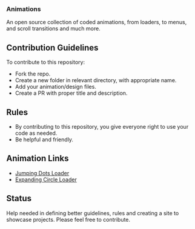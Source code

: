 ### Animations
An open source collection of coded animations, from loaders, to menus, and scroll transitions and much more.


## Contribution Guidelines

To contribute to this repository:

* Fork the repo.
* Create a new folder in relevant directory, with appropriate name.
* Add your animation/design files.
* Create a PR with proper title and description.

## Rules

* By contributing to this repository, you give everyone right to use your code as needed.
* Be helpful and friendly.

## Animation Links
* [Jumping Dots Loader](https://animations.gq/Load%20Animations/Jumping%20Dots%20Loader/index.html)
* [Expanding Circle Loader](https://animations.gq/Load%20Animations/Expanding%20Circle%20Loader/index.html)

## Status

Help needed in defining better guidelines, rules and creating a site to showcase projects. Please feel free to contribute.
